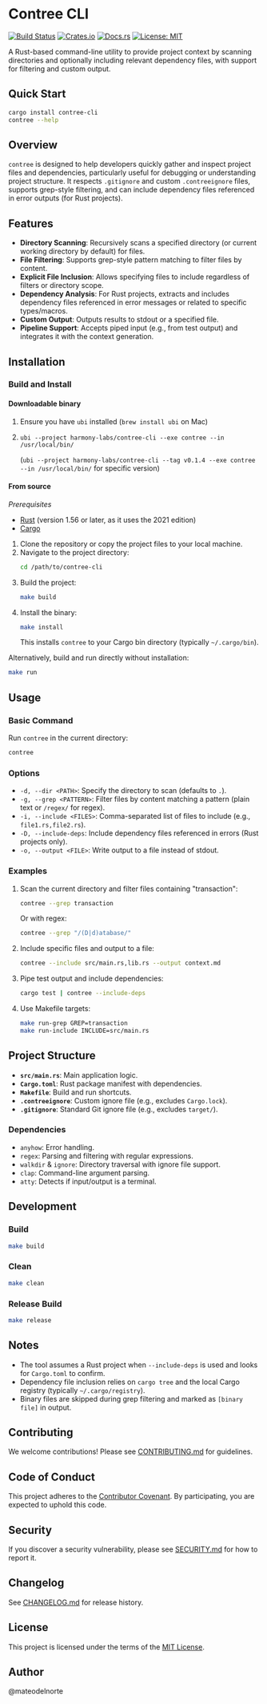 # Contree CLI

[![Build Status](https://github.com/harmony-labs/contree-cli/actions/workflows/ci.yml/badge.svg)](https://github.com/harmony-labs/contree-cli/actions)
[![Crates.io](https://img.shields.io/crates/v/contree-cli.svg)](https://crates.io/crates/contree-cli)
[![Docs.rs](https://docs.rs/contree-cli/badge.svg)](https://docs.rs/contree-cli)
[![License: MIT](https://img.shields.io/badge/License-MIT-yellow.svg)](LICENSE)

A Rust-based command-line utility to provide project context by scanning directories and optionally including relevant dependency files, with support for filtering and custom output.

## Quick Start

```bash
cargo install contree-cli
contree --help
```

## Overview

`contree` is designed to help developers quickly gather and inspect project files and dependencies, particularly useful for debugging or understanding project structure. It respects `.gitignore` and custom `.contreeignore` files, supports grep-style filtering, and can include dependency files referenced in error outputs (for Rust projects).

## Features

- **Directory Scanning**: Recursively scans a specified directory (or current working directory by default) for files.
- **File Filtering**: Supports grep-style pattern matching to filter files by content.
- **Explicit File Inclusion**: Allows specifying files to include regardless of filters or directory scope.
- **Dependency Analysis**: For Rust projects, extracts and includes dependency files referenced in error messages or related to specific types/macros.
- **Custom Output**: Outputs results to stdout or a specified file.
- **Pipeline Support**: Accepts piped input (e.g., from test output) and integrates it with the context generation.

## Installation

### Build and Install

#### Downloadable binary

1. Ensure you have `ubi` installed (`brew install ubi` on Mac)
2. `ubi --project harmony-labs/contree-cli --exe contree --in /usr/local/bin/`

   (`ubi --project harmony-labs/contree-cli --tag v0.1.4 --exe contree --in /usr/local/bin/` for specific version)

#### From source

*Prerequisites*

- [Rust](https://www.rust-lang.org/tools/install) (version 1.56 or later, as it uses the 2021 edition)
- [Cargo](https://doc.rust-lang.org/cargo/getting-started/installation.html)

1. Clone the repository or copy the project files to your local machine.
2. Navigate to the project directory:
   ```bash
   cd /path/to/contree-cli
   ```
3. Build the project:
   ```bash
   make build
   ```
4. Install the binary:
   ```bash
   make install
   ```
   This installs `contree` to your Cargo bin directory (typically `~/.cargo/bin`).

Alternatively, build and run directly without installation:
```bash
make run
```

## Usage

### Basic Command
Run `contree` in the current directory:
```bash
contree
```

### Options
- `-d, --dir <PATH>`: Specify the directory to scan (defaults to `.`).
- `-g, --grep <PATTERN>`: Filter files by content matching a pattern (plain text or `/regex/` for regex).
- `-i, --include <FILES>`: Comma-separated list of files to include (e.g., `file1.rs,file2.rs`).
- `-D, --include-deps`: Include dependency files referenced in errors (Rust projects only).
- `-o, --output <FILE>`: Write output to a file instead of stdout.

### Examples
1. Scan the current directory and filter files containing "transaction":
   ```bash
   contree --grep transaction
   ```
   Or with regex:
   ```bash
   contree --grep "/(D|d)atabase/"
   ```

2. Include specific files and output to a file:
   ```bash
   contree --include src/main.rs,lib.rs --output context.md
   ```

3. Pipe test output and include dependencies:
   ```bash
   cargo test | contree --include-deps
   ```

4. Use Makefile targets:
   ```bash
   make run-grep GREP=transaction
   make run-include INCLUDE=src/main.rs
   ```

## Project Structure

- **`src/main.rs`**: Main application logic.
- **`Cargo.toml`**: Rust package manifest with dependencies.
- **`Makefile`**: Build and run shortcuts.
- **`.contreeignore`**: Custom ignore file (e.g., excludes `Cargo.lock`).
- **`.gitignore`**: Standard Git ignore file (e.g., excludes `target/`).

### Dependencies
- `anyhow`: Error handling.
- `regex`: Parsing and filtering with regular expressions.
- `walkdir` & `ignore`: Directory traversal with ignore file support.
- `clap`: Command-line argument parsing.
- `atty`: Detects if input/output is a terminal.

## Development

### Build
```bash
make build
```

### Clean
```bash
make clean
```

### Release Build
```bash
make release
```

## Notes
- The tool assumes a Rust project when `--include-deps` is used and looks for `Cargo.toml` to confirm.
- Dependency file inclusion relies on `cargo tree` and the local Cargo registry (typically `~/.cargo/registry`).
- Binary files are skipped during grep filtering and marked as `[binary file]` in output.

## Contributing

We welcome contributions! Please see [CONTRIBUTING.md](CONTRIBUTING.md) for guidelines.

## Code of Conduct

This project adheres to the [Contributor Covenant](CODE_OF_CONDUCT.md). By participating, you are expected to uphold this code.

## Security

If you discover a security vulnerability, please see [SECURITY.md](SECURITY.md) for how to report it.

## Changelog

See [CHANGELOG.md](CHANGELOG.md) for release history.

## License

This project is licensed under the terms of the [MIT License](LICENSE).

## Author

@mateodelnorte